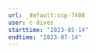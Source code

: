 ```yaml
---
url: _default:scp-7408
user: c-dives
starttime: "2023-05-14"
endtime: "2023-07-14"
---
```

<reserve />